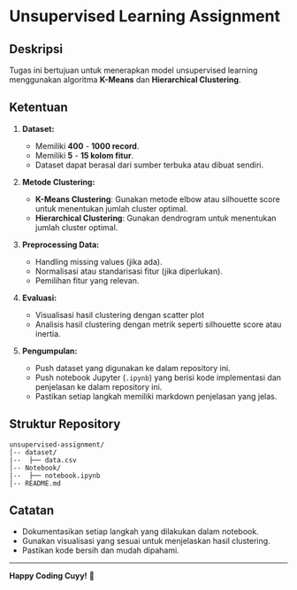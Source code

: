 # Unsupervised Learning Assignment

## Deskripsi

Tugas ini bertujuan untuk menerapkan model unsupervised learning menggunakan algoritma **K-Means** dan **Hierarchical Clustering**.

## Ketentuan

1. **Dataset:**

   - Memiliki **400** - **1000 record**.
   - Memiliki **5** - **15 kolom fitur**.
   - Dataset dapat berasal dari sumber terbuka atau dibuat sendiri.

2. **Metode Clustering:**

   - **K-Means Clustering**: Gunakan metode elbow atau silhouette score untuk menentukan jumlah cluster optimal.
   - **Hierarchical Clustering**: Gunakan dendrogram untuk menentukan jumlah cluster optimal.

3. **Preprocessing Data:**

   - Handling missing values (jika ada).
   - Normalisasi atau standarisasi fitur (jika diperlukan).
   - Pemilihan fitur yang relevan.

4. **Evaluasi:**

   - Visualisasi hasil clustering dengan scatter plot
   - Analisis hasil clustering dengan metrik seperti silhouette score atau inertia.

5. **Pengumpulan:**
   - Push dataset yang digunakan ke dalam repository ini.
   - Push notebook Jupyter (`.ipynb`) yang berisi kode implementasi dan penjelasan ke dalam repository ini.
   - Pastikan setiap langkah memiliki markdown penjelasan yang jelas.

## Struktur Repository

```
unsupervised-assignment/
│-- dataset/
|--  ├── data.csv
│-- Notebook/
|--  ├── notebook.ipynb
│-- README.md
```

## Catatan

- Dokumentasikan setiap langkah yang dilakukan dalam notebook.
- Gunakan visualisasi yang sesuai untuk menjelaskan hasil clustering.
- Pastikan kode bersih dan mudah dipahami.

---

**Happy Coding Cuyy!** 🚀
